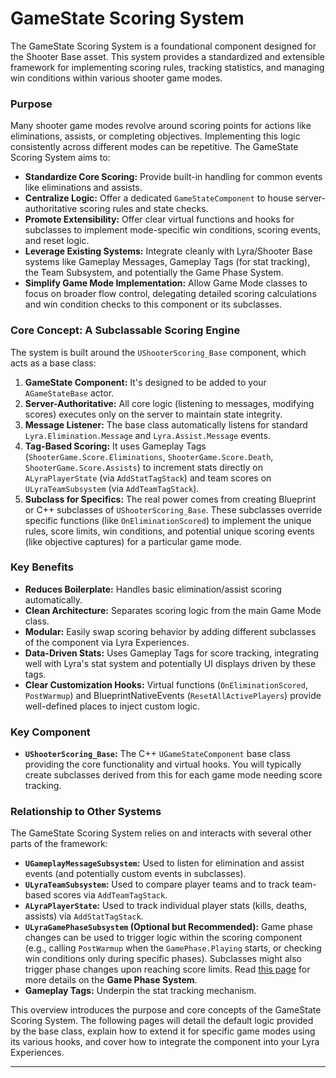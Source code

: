 # GameState Scoring System

The GameState Scoring System is a foundational component designed for the Shooter Base asset. This system provides a standardized and extensible framework for implementing scoring rules, tracking statistics, and managing win conditions within various shooter game modes.

### Purpose

Many shooter game modes revolve around scoring points for actions like eliminations, assists, or completing objectives. Implementing this logic consistently across different modes can be repetitive. The GameState Scoring System aims to:

* **Standardize Core Scoring:** Provide built-in handling for common events like eliminations and assists.
* **Centralize Logic:** Offer a dedicated `GameStateComponent` to house server-authoritative scoring rules and state checks.
* **Promote Extensibility:** Offer clear virtual functions and hooks for subclasses to implement mode-specific win conditions, scoring events, and reset logic.
* **Leverage Existing Systems:** Integrate cleanly with Lyra/Shooter Base systems like Gameplay Messages, Gameplay Tags (for stat tracking), the Team Subsystem, and potentially the Game Phase System.
* **Simplify Game Mode Implementation:** Allow Game Mode classes to focus on broader flow control, delegating detailed scoring calculations and win condition checks to this component or its subclasses.

### Core Concept: A Subclassable Scoring Engine

The system is built around the `UShooterScoring_Base` component, which acts as a base class:

1. **GameState Component:** It's designed to be added to your `AGameStateBase` actor.
2. **Server-Authoritative:** All core logic (listening to messages, modifying scores) executes only on the server to maintain state integrity.
3. **Message Listener:** The base class automatically listens for standard `Lyra.Elimination.Message` and `Lyra.Assist.Message` events.
4. **Tag-Based Scoring:** It uses Gameplay Tags (`ShooterGame.Score.Eliminations`, `ShooterGame.Score.Death`, `ShooterGame.Score.Assists`) to increment stats directly on `ALyraPlayerState` (via `AddStatTagStack`) and team scores on `ULyraTeamSubsystem` (via `AddTeamTagStack`).
5. **Subclass for Specifics:** The real power comes from creating Blueprint or C++ subclasses of `UShooterScoring_Base`. These subclasses override specific functions (like `OnEliminationScored`) to implement the unique rules, score limits, win conditions, and potential unique scoring events (like objective captures) for a particular game mode.

### Key Benefits

* **Reduces Boilerplate:** Handles basic elimination/assist scoring automatically.
* **Clean Architecture:** Separates scoring logic from the main Game Mode class.
* **Modular:** Easily swap scoring behavior by adding different subclasses of the component via Lyra Experiences.
* **Data-Driven Stats:** Uses Gameplay Tags for score tracking, integrating well with Lyra's stat system and potentially UI displays driven by these tags.
* **Clear Customization Hooks:** Virtual functions (`OnEliminationScored`, `PostWarmup`) and BlueprintNativeEvents (`ResetAllActivePlayers`) provide well-defined places to inject custom logic.

### Key Component

* **`UShooterScoring_Base`:** The C++ `UGameStateComponent` base class providing the core functionality and virtual hooks. You will typically create subclasses derived from this for each game mode needing score tracking.

### Relationship to Other Systems

The GameState Scoring System relies on and interacts with several other parts of the framework:

* **`UGameplayMessageSubsystem`:** Used to listen for elimination and assist events (and potentially custom events in subclasses).
* **`ULyraTeamSubsystem`:** Used to compare player teams and to track team-based scores via `AddTeamTagStack`.
* **`ALyraPlayerState`:** Used to track individual player stats (kills, deaths, assists) via `AddStatTagStack`.
* **`ULyraGamePhaseSubsystem` (Optional but Recommended):** Game phase changes can be used to trigger logic within the scoring component (e.g., calling `PostWarmup` when the `GamePhase.Playing` starts, or checking win conditions only during specific phases). Subclasses might also trigger phase changes upon reaching score limits. Read [this page](../../../base-lyra-modified/game-phase-system/) for more details on the **Game Phase System**.
* **Gameplay Tags:** Underpin the stat tracking mechanism.

This overview introduces the purpose and core concepts of the GameState Scoring System. The following pages will detail the default logic provided by the base class, explain how to extend it for specific game modes using its various hooks, and cover how to integrate the component into your Lyra Experiences.

***

